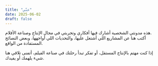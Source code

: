 ```yaml
---
title: "عنّي"
date: 2025-06-02
draft: false
---
```


هذه مدونتي الشخصية أشارك فيها أفكاري وتجربتي في مجال الإنتاج وصناعة الأفلام.  
أكتب هنا عن المشاريع اللي أشتغل عليها، والتحديات اللي أواجهها، وبعض النصائح المستفادة من الواقع.

إذا كنت مهتم بالإنتاج المستقل، أو تفكر تبدأ رحلتك في صناعة الفيلم، أتمنى تلاقي هنا شيء يلهمك أو يفيدك.
